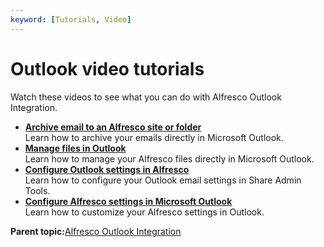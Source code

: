 ```yaml
---
keyword: [Tutorials, Video]
---
```


# Outlook video tutorials

Watch these videos to see what you can do with Alfresco Outlook Integration.

-   **[Archive email to an Alfresco site or folder](../concepts/Outlook-video-01.md)**  
Learn how to archive your emails directly in Microsoft Outlook.
-   **[Manage files in Outlook](../concepts/Outlook-video-02.md)**  
Learn how to manage your Alfresco files directly in Microsoft Outlook.
-   **[Configure Outlook settings in Alfresco](../concepts/Outlook-video-03.md)**  
Learn how to configure your Outlook email settings in Share Admin Tools.
-   **[Configure Alfresco settings in Microsoft Outlook](../concepts/Outlook-video-04.md)**  
Learn how to customize your Alfresco settings in Outlook.

**Parent topic:**[Alfresco Outlook Integration](../concepts/Outlook-overview.md)

